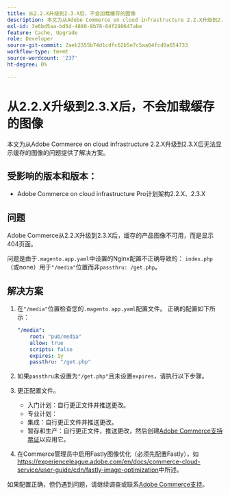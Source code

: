 ```yaml
---
title: 从2.2.X升级到2.3.X后，不会加载缓存的图像
description: 本文为从Adobe Commerce on cloud infrastructure 2.2.X升级到2.3.X后无法显示缓存的图像的问题提供了解决方案。
exl-id: 3e6bd5aa-bd5d-4880-8b78-64f280647abe
feature: Cache, Upgrade
role: Developer
source-git-commit: 2aeb2355b74d1cdfc62b5e7c5aa04fcd0a654733
workflow-type: tm+mt
source-wordcount: '237'
ht-degree: 0%

---
```


# 从2.2.X升级到2.3.X后，不会加载缓存的图像

本文为从Adobe Commerce on cloud infrastructure 2.2.X升级到2.3.X后无法显示缓存的图像的问题提供了解决方案。

## 受影响的版本和版本：

* Adobe Commerce on cloud infrastructure Pro计划架构2.2.X、2.3.X

## 问题

Adobe Commerce从2.2.X升级到2.3.X后，缓存的产品图像不可用，而是显示404页面。

问题是由于`.magento.app.yaml`中设置的Nginx配置不正确导致的： `index.php` （或none）用于`"/media"`位置而非`passthru: /get.php`。

## 解决方案

1. 在`"/media"`位置检查您的`.magento.app.yaml`配置文件。 正确的配置如下所示：

   ```yaml
   "/media":
       root: "pub/media"
       allow: true
       scripts: false
       expires: 1y
       passthru: "/get.php"
   ```

1. 如果`passthru`未设置为`"/get.php"`且未设置`expires`，请执行以下步骤。
1. 更正配置文件。
   * 入门计划：自行更正文件并推送更改。
   * 专业计划：
   * 集成：自行更正文件并推送更改。
   * 暂存和生产：自行更正文件，推送更改，然后创建[Adobe Commerce支持票证](/help/help-center-guide/help-center/magento-help-center-user-guide.md#submit-ticket)以应用它。

1. 在Commerce管理员中启用Fastly图像优化（必须先配置Fastly），如<https://experienceleague.adobe.com/en/docs/commerce-cloud-service/user-guide/cdn/fastly-image-optimization>中所述。

如果配置正确，但仍遇到问题，请继续调查或联系[Adobe Commerce支持](/help/help-center-guide/help-center/magento-help-center-user-guide.md#submit-ticket)。
